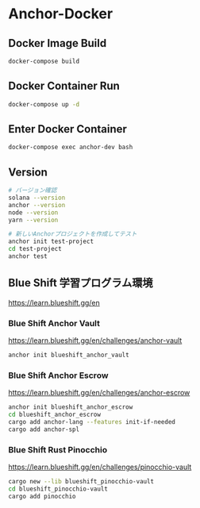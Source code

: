 # Anchor-Docker

## Docker Image Build

```bash
docker-compose build
```

## Docker Container Run

```bash
docker-compose up -d
```

## Enter Docker Container

```bash
docker-compose exec anchor-dev bash
```

## Version

```bash
# バージョン確認
solana --version
anchor --version
node --version
yarn --version

# 新しいAnchorプロジェクトを作成してテスト
anchor init test-project
cd test-project
anchor test
```

## Blue Shift 学習プログラム環境

https://learn.blueshift.gg/en

### Blue Shift Anchor Vault

https://learn.blueshift.gg/en/challenges/anchor-vault

```bash
anchor init blueshift_anchor_vault
```

### Blue Shift Anchor Escrow

https://learn.blueshift.gg/en/challenges/anchor-escrow

```bash
anchor init blueshift_anchor_escrow
cd blueshift_anchor_escrow
cargo add anchor-lang --features init-if-needed
cargo add anchor-spl
```

### Blue Shift Rust Pinocchio

https://learn.blueshift.gg/en/challenges/pinocchio-vault

```bash
cargo new --lib blueshift_pinocchio-vault
cd blueshift_pinocchio-vault
cargo add pinocchio
```
